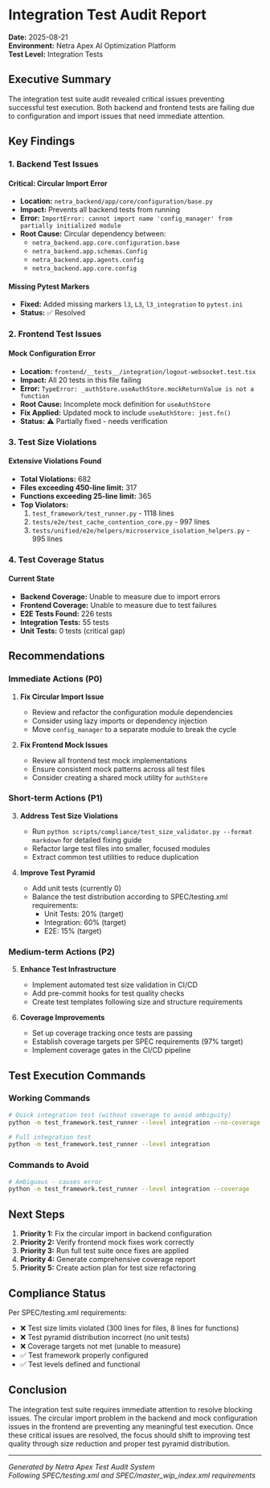 # Integration Test Audit Report

**Date:** 2025-08-21  
**Environment:** Netra Apex AI Optimization Platform  
**Test Level:** Integration Tests

## Executive Summary

The integration test suite audit revealed critical issues preventing successful test execution. Both backend and frontend tests are failing due to configuration and import issues that need immediate attention.

## Key Findings

### 1. Backend Test Issues

#### Critical: Circular Import Error
- **Location:** `netra_backend/app/core/configuration/base.py`
- **Impact:** Prevents all backend tests from running
- **Error:** `ImportError: cannot import name 'config_manager' from partially initialized module`
- **Root Cause:** Circular dependency between:
  - `netra_backend.app.core.configuration.base`
  - `netra_backend.app.schemas.Config`
  - `netra_backend.app.agents.config`
  - `netra_backend.app.core.config`

#### Missing Pytest Markers
- **Fixed:** Added missing markers `l3`, `L3`, `l3_integration` to `pytest.ini`
- **Status:** ✅ Resolved

### 2. Frontend Test Issues

#### Mock Configuration Error
- **Location:** `frontend/__tests__/integration/logout-websocket.test.tsx`
- **Impact:** All 20 tests in this file failing
- **Error:** `TypeError: _authStore.useAuthStore.mockReturnValue is not a function`
- **Root Cause:** Incomplete mock definition for `useAuthStore`
- **Fix Applied:** Updated mock to include `useAuthStore: jest.fn()`
- **Status:** ⚠️ Partially fixed - needs verification

### 3. Test Size Violations

#### Extensive Violations Found
- **Total Violations:** 682
- **Files exceeding 450-line limit:** 317
- **Functions exceeding 25-line limit:** 365
- **Top Violators:**
  1. `test_framework/test_runner.py` - 1118 lines
  2. `tests/e2e/test_cache_contention_core.py` - 997 lines
  3. `tests/unified/e2e/helpers/microservice_isolation_helpers.py` - 995 lines

### 4. Test Coverage Status

#### Current State
- **Backend Coverage:** Unable to measure due to import errors
- **Frontend Coverage:** Unable to measure due to test failures
- **E2E Tests Found:** 226 tests
- **Integration Tests:** 55 tests
- **Unit Tests:** 0 tests (critical gap)

## Recommendations

### Immediate Actions (P0)

1. **Fix Circular Import Issue**
   - Review and refactor the configuration module dependencies
   - Consider using lazy imports or dependency injection
   - Move `config_manager` to a separate module to break the cycle

2. **Fix Frontend Mock Issues**
   - Review all frontend test mock implementations
   - Ensure consistent mock patterns across all test files
   - Consider creating a shared mock utility for `authStore`

### Short-term Actions (P1)

3. **Address Test Size Violations**
   - Run `python scripts/compliance/test_size_validator.py --format markdown` for detailed fixing guide
   - Refactor large test files into smaller, focused modules
   - Extract common test utilities to reduce duplication

4. **Improve Test Pyramid**
   - Add unit tests (currently 0)
   - Balance the test distribution according to SPEC/testing.xml requirements:
     - Unit Tests: 20% (target)
     - Integration: 60% (target)
     - E2E: 15% (target)

### Medium-term Actions (P2)

5. **Enhance Test Infrastructure**
   - Implement automated test size validation in CI/CD
   - Add pre-commit hooks for test quality checks
   - Create test templates following size and structure requirements

6. **Coverage Improvements**
   - Set up coverage tracking once tests are passing
   - Establish coverage targets per SPEC requirements (97% target)
   - Implement coverage gates in the CI/CD pipeline

## Test Execution Commands

### Working Commands
```bash
# Quick integration test (without coverage to avoid ambiguity)
python -m test_framework.test_runner --level integration --no-coverage --fast-fail

# Full integration test
python -m test_framework.test_runner --level integration
```

### Commands to Avoid
```bash
# Ambiguous - causes error
python -m test_framework.test_runner --level integration --coverage
```

## Next Steps

1. **Priority 1:** Fix the circular import in backend configuration
2. **Priority 2:** Verify frontend mock fixes work correctly
3. **Priority 3:** Run full test suite once fixes are applied
4. **Priority 4:** Generate comprehensive coverage report
5. **Priority 5:** Create action plan for test size refactoring

## Compliance Status

Per SPEC/testing.xml requirements:
- ❌ Test size limits violated (300 lines for files, 8 lines for functions)
- ❌ Test pyramid distribution incorrect (no unit tests)
- ❌ Coverage targets not met (unable to measure)
- ✅ Test framework properly configured
- ✅ Test levels defined and functional

## Conclusion

The integration test suite requires immediate attention to resolve blocking issues. The circular import problem in the backend and mock configuration issues in the frontend are preventing any meaningful test execution. Once these critical issues are resolved, the focus should shift to improving test quality through size reduction and proper test pyramid distribution.

---
*Generated by Netra Apex Test Audit System*  
*Following SPEC/testing.xml and SPEC/master_wip_index.xml requirements*
